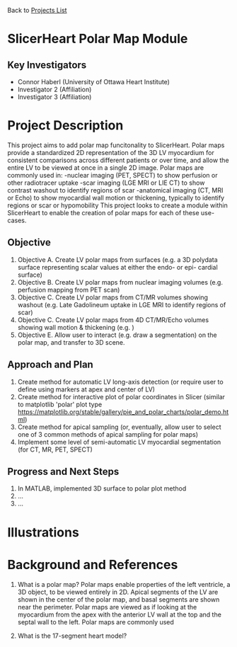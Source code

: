 Back to [Projects List](../../README.md#ProjectsList)

# SlicerHeart Polar Map Module

## Key Investigators

- Connor Haberl (University of Ottawa Heart Institute)
- Investigator 2 (Affiliation)
- Investigator 3 (Affiliation)

# Project Description

<!-- Add a short paragraph describing the project. -->

This project aims to add polar map funcitonality to SlicerHeart. Polar maps provide a standardized 2D representation of the 3D LV myocardium for consistent comparisons across different patients or over time, and allow the entire LV to be viewed at once in a single 2D image. 
Polar maps are commonly used in:
-nuclear imaging (PET, SPECT) to show perfusion or other radiotracer uptake
-scar imaging (LGE MRI or LIE CT) to show contrast washout to identify regions of scar
-anatomical imaging (CT, MRI or Echo) to show myocardial wall motion or thickening, typically to identify regions or scar or hypomobility
This project looks to create a module within SlicerHeart to enable the creation of polar maps for each of these use-cases.

## Objective

<!-- Describe here WHAT you would like to achieve (what you will have as end result). -->

1. Objective A. Create LV polar maps from surfaces (e.g. a 3D polydata surface representing scalar values at either the endo- or epi- cardial surface)
1. Objective B. Create LV polar maps from nuclear imaging volumes (e.g. perfusion mapping from PET scan)
1. Objective C. Create LV polar maps from CT/MR volumes showing washout (e.g. Late Gadolineum uptake in LGE MRI to identify regions of scar)
1. Objective C. Create LV polar maps from 4D CT/MR/Echo volumes showing wall motion & thickening (e.g. )
1. Objective E. Allow user to interact (e.g. draw a segmentation) on the polar map, and transfer to 3D scene.

## Approach and Plan

<!-- Describe here HOW you would like to achieve the objectives stated above. -->

1. Create method for automatic LV long-axis detection (or require user to define using markers at apex and center of LV)
1. Create method for interactive plot of polar coordinates in Slicer (similar to matplotlib 'polar' plot type https://matplotlib.org/stable/gallery/pie_and_polar_charts/polar_demo.html)
1. Create method for apical sampling (or, eventually, allow user to select one of 3 common methods of apical sampling for polar maps)
1. Implement some level of semi-automatic LV myocardial segmentation (for CT, MR, PET, SPECT)

## Progress and Next Steps

<!-- Update this section as you make progress, describing of what you have ACTUALLY DONE. If there are specific steps that you could not complete then you can describe them here, too. -->

1. In MATLAB, implemented 3D surface to polar plot method
1. ...
1. ...

# Illustrations

<!-- Add pictures and links to videos that demonstrate what has been accomplished.
![Description of picture](Example2.jpg)
![Some more images](Example2.jpg)
-->

# Background and References

<!-- If you developed any software, include link to the source code repository. If possible, also add links to sample data, and to any relevant publications. -->
1. What is a polar map?
Polar maps enable properties of the left ventricle, a 3D object, to be viewed entirely in 2D. Apical segments of the LV are shown in the center of the polar map, and basal segments are shown near the perimeter.
Polar maps are viewed as if looking at the myocardium from the apex with the anterior LV wall at the top and the septal wall to the left.
Polar maps are commonly used 

1. What is the 17-segment heart model?
